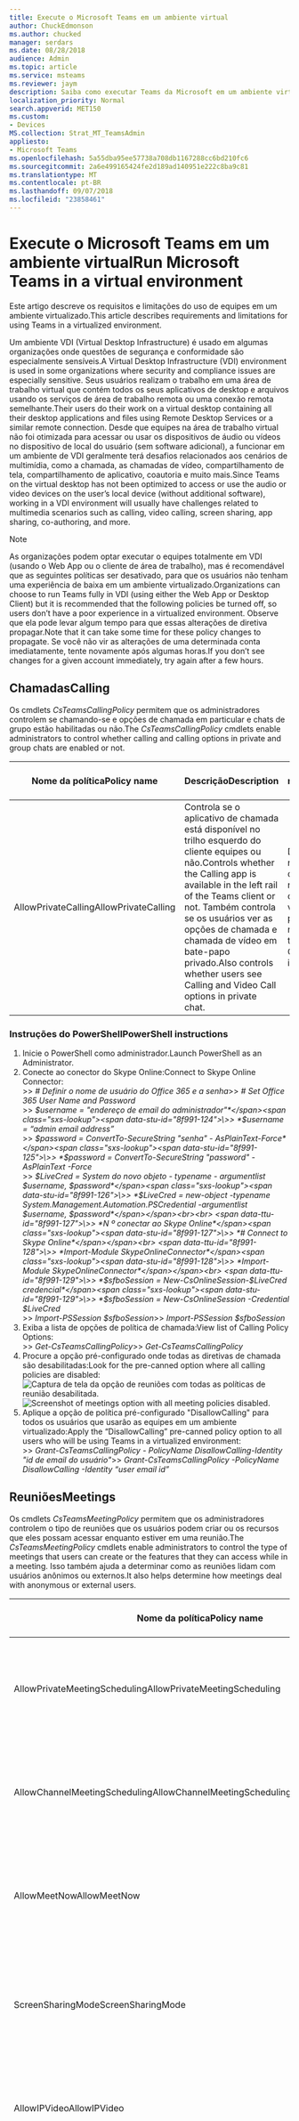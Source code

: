 ```yaml
---
title: Execute o Microsoft Teams em um ambiente virtual
author: ChuckEdmonson
ms.author: chucked
manager: serdars
ms.date: 08/28/2018
audience: Admin
ms.topic: article
ms.service: msteams
ms.reviewer: jaym
description: Saiba como executar Teams da Microsoft em um ambiente virtualizado.
localization_priority: Normal
search.appverid: MET150
ms.custom:
- Devices
MS.collection: Strat_MT_TeamsAdmin
appliesto:
- Microsoft Teams
ms.openlocfilehash: 5a55dba95ee57738a708db1167288cc6bd210fc6
ms.sourcegitcommit: 2a6e499165424fe2d189ad140951e222c8ba9c81
ms.translationtype: MT
ms.contentlocale: pt-BR
ms.lasthandoff: 09/07/2018
ms.locfileid: "23858461"
---
```

<a name="run-microsoft-teams-in-a-virtual-environment"></a><span data-ttu-id="8f991-103">Execute o Microsoft Teams em um ambiente virtual</span><span class="sxs-lookup"><span data-stu-id="8f991-103">Run Microsoft Teams in a virtual environment</span></span>
============================================

<span data-ttu-id="8f991-104">Este artigo descreve os requisitos e limitações do uso de equipes em um ambiente virtualizado.</span><span class="sxs-lookup"><span data-stu-id="8f991-104">This article describes requirements and limitations for using Teams in a virtualized environment.</span></span>

<span data-ttu-id="8f991-105">Um ambiente VDI (Virtual Desktop Infrastructure) é usado em algumas organizações onde questões de segurança e conformidade são especialmente sensíveis.</span><span class="sxs-lookup"><span data-stu-id="8f991-105">A Virtual Desktop Infrastructure (VDI) environment is used in some organizations where security and compliance issues are especially sensitive.</span></span> <span data-ttu-id="8f991-106">Seus usuários realizam o trabalho em uma área de trabalho virtual que contém todos os seus aplicativos de desktop e arquivos usando os serviços de área de trabalho remota ou uma conexão remota semelhante.</span><span class="sxs-lookup"><span data-stu-id="8f991-106">Their users do their work on a virtual desktop containing all their desktop applications and files using Remote Desktop Services or a similar remote connection.</span></span> <span data-ttu-id="8f991-107">Desde que equipes na área de trabalho virtual não foi otimizada para acessar ou usar os dispositivos de áudio ou vídeos no dispositivo de local do usuário (sem software adicional), a funcionar em um ambiente de VDI geralmente terá desafios relacionados aos cenários de multimídia, como a chamada, as chamadas de vídeo, compartilhamento de tela, compartilhamento de aplicativo, coautoria e muito mais.</span><span class="sxs-lookup"><span data-stu-id="8f991-107">Since Teams on the virtual desktop has not been optimized to access or use the audio or video devices on the user’s local device (without additional software), working in a VDI environment will usually have challenges related to multimedia scenarios such as calling, video calling, screen sharing, app sharing, co-authoring, and more.</span></span> 

> [!NOTE]
> <span data-ttu-id="8f991-108">As organizações podem optar executar o equipes totalmente em VDI (usando o Web App ou o cliente de área de trabalho), mas é recomendável que as seguintes políticas ser desativado, para que os usuários não tenham uma experiência de baixa em um ambiente virtualizado.</span><span class="sxs-lookup"><span data-stu-id="8f991-108">Organizations can choose to run Teams fully in VDI (using either the Web App or Desktop Client) but it is recommended that the following policies be turned off, so users don’t have a poor experience in a virtualized environment.</span></span> <span data-ttu-id="8f991-109">Observe que ela pode levar algum tempo para que essas alterações de diretiva propagar.</span><span class="sxs-lookup"><span data-stu-id="8f991-109">Note that it can take some time for these policy changes to propagate.</span></span> <span data-ttu-id="8f991-110">Se você não vir as alterações de uma determinada conta imediatamente, tente novamente após algumas horas.</span><span class="sxs-lookup"><span data-stu-id="8f991-110">If you don’t see changes for a given account immediately, try again after a few hours.</span></span> 

## <a name="calling"></a><span data-ttu-id="8f991-111">Chamadas</span><span class="sxs-lookup"><span data-stu-id="8f991-111">Calling</span></span>

<span data-ttu-id="8f991-112">Os cmdlets *CsTeamsCallingPolicy* permitem que os administradores controlem se chamando-se e opções de chamada em particular e chats de grupo estão habilitadas ou não.</span><span class="sxs-lookup"><span data-stu-id="8f991-112">The *CsTeamsCallingPolicy* cmdlets enable administrators to control whether calling and calling options in private and group chats are enabled or not.</span></span> 


|<span data-ttu-id="8f991-113">Nome da política</span><span class="sxs-lookup"><span data-stu-id="8f991-113">Policy name</span></span> |<span data-ttu-id="8f991-114">Descrição</span><span class="sxs-lookup"><span data-stu-id="8f991-114">Description</span></span>  |<span data-ttu-id="8f991-115">Valor recomendado</span><span class="sxs-lookup"><span data-stu-id="8f991-115">Recommended value</span></span>  |
|---------|---------|---------|
|<span data-ttu-id="8f991-116">AllowPrivateCalling</span><span class="sxs-lookup"><span data-stu-id="8f991-116">AllowPrivateCalling</span></span>   |<span data-ttu-id="8f991-117">Controla se o aplicativo de chamada está disponível no trilho esquerdo do cliente equipes ou não.</span><span class="sxs-lookup"><span data-stu-id="8f991-117">Controls whether the Calling app is available in the left rail of the Teams client or not.</span></span> <span data-ttu-id="8f991-118">Também controla se os usuários ver as opções de chamada e chamada de vídeo em bate-papo privado.</span><span class="sxs-lookup"><span data-stu-id="8f991-118">Also controls whether users see Calling and Video Call options in private chat.</span></span> |<span data-ttu-id="8f991-119">Defina como **False** para remover o aplicativo de chamada do trilho esquerdo e remover as opções de chamada e chamada de vídeo no bate-papo privado.</span><span class="sxs-lookup"><span data-stu-id="8f991-119">Set this to **False** to remove the Calling app from the left rail and to remove the Calling and Video Call options in private chat.</span></span> |

### <a name="powershell-instructions"></a><span data-ttu-id="8f991-120">Instruções do PowerShell</span><span class="sxs-lookup"><span data-stu-id="8f991-120">PowerShell instructions</span></span>

1.  <span data-ttu-id="8f991-121">Inicie o PowerShell como administrador.</span><span class="sxs-lookup"><span data-stu-id="8f991-121">Launch PowerShell as an Administrator.</span></span>
2.  <span data-ttu-id="8f991-122">Conecte ao conector do Skype Online:</span><span class="sxs-lookup"><span data-stu-id="8f991-122">Connect to Skype Online Connector:</span></span><br>
<span data-ttu-id="8f991-123">\>> *# Definir o nome de usuário do Office 365 e a senha*</span><span class="sxs-lookup"><span data-stu-id="8f991-123">\>> *# Set Office 365 User Name and Password*</span></span><br>
<span data-ttu-id="8f991-124">\>> *$username = "endereço de email do administrador"*</span><span class="sxs-lookup"><span data-stu-id="8f991-124">\>> *$username = “admin email address”*</span></span><br>
<span data-ttu-id="8f991-125">\>> *$password = ConvertTo-SecureString "senha" - AsPlainText-Force*</span><span class="sxs-lookup"><span data-stu-id="8f991-125">\>> *$password = ConvertTo-SecureString "password" -AsPlainText -Force*</span></span><br>
<span data-ttu-id="8f991-126">\>> *$LiveCred = System do novo objeto - typename - argumentlist $username, $password*</span><span class="sxs-lookup"><span data-stu-id="8f991-126">\>> *$LiveCred = new-object -typename System.Management.Automation.PSCredential -argumentlist $username, $password*</span></span><br><br>
<span data-ttu-id="8f991-127">\>> *N º conectar ao Skype Online*</span><span class="sxs-lookup"><span data-stu-id="8f991-127">\>> *# Connect to Skype Online*</span></span><br>
<span data-ttu-id="8f991-128">\>> *Import-Module SkypeOnlineConnector*</span><span class="sxs-lookup"><span data-stu-id="8f991-128">\>> *Import-Module SkypeOnlineConnector*</span></span><br>
<span data-ttu-id="8f991-129">\>> *$sfboSession = New-CsOnlineSession-$LiveCred credencial*</span><span class="sxs-lookup"><span data-stu-id="8f991-129">\>> *$sfboSession = New-CsOnlineSession -Credential $LiveCred*</span></span><br>
<span data-ttu-id="8f991-130">\>> *Import-PSSession $sfboSession*</span><span class="sxs-lookup"><span data-stu-id="8f991-130">\>> *Import-PSSession $sfboSession*</span></span><br>
3.  <span data-ttu-id="8f991-131">Exiba a lista de opções de política de chamada:</span><span class="sxs-lookup"><span data-stu-id="8f991-131">View list of Calling Policy Options:</span></span><br>
<span data-ttu-id="8f991-132">\>> *Get-CsTeamsCallingPolicy*</span><span class="sxs-lookup"><span data-stu-id="8f991-132">\>> *Get-CsTeamsCallingPolicy*</span></span>
4.  <span data-ttu-id="8f991-133">Procure a opção pré-configurado onde todas as diretivas de chamada são desabilitadas:</span><span class="sxs-lookup"><span data-stu-id="8f991-133">Look for the pre-canned option where all calling policies are disabled:</span></span><br>
<span data-ttu-id="8f991-134">![Captura de tela da opção de reuniões com todas as políticas de reunião desabilitada.](media/virtual-environment-image2.png)</span><span class="sxs-lookup"><span data-stu-id="8f991-134">![Screenshot of meetings option with all meeting policies disabled.](media/virtual-environment-image2.png)</span></span>
5.  <span data-ttu-id="8f991-135">Aplique a opção de política pré-configurado "DisallowCalling" para todos os usuários que usarão as equipes em um ambiente virtualizado:</span><span class="sxs-lookup"><span data-stu-id="8f991-135">Apply the “DisallowCalling” pre-canned policy option to all users who will be using Teams in a virtualized environment:</span></span><br>
<span data-ttu-id="8f991-136">\>> *Grant-CsTeamsCallingPolicy - PolicyName DisallowCalling-Identity "id de email do usuário"*</span><span class="sxs-lookup"><span data-stu-id="8f991-136">\>> *Grant-CsTeamsCallingPolicy -PolicyName DisallowCalling -Identity “user email id”*</span></span>

## <a name="meetings"></a><span data-ttu-id="8f991-137">Reuniões</span><span class="sxs-lookup"><span data-stu-id="8f991-137">Meetings</span></span>

<span data-ttu-id="8f991-138">Os cmdlets *CsTeamsMeetingPolicy* permitem que os administradores controlem o tipo de reuniões que os usuários podem criar ou os recursos que eles possam acessar enquanto estiver em uma reunião.</span><span class="sxs-lookup"><span data-stu-id="8f991-138">The *CsTeamsMeetingPolicy* cmdlets enable administrators to control the type of meetings that users can create or the features that they can access while in a meeting.</span></span> <span data-ttu-id="8f991-139">Isso também ajuda a determinar como as reuniões lidam com usuários anônimos ou externos.</span><span class="sxs-lookup"><span data-stu-id="8f991-139">It also helps determine how meetings deal with anonymous or external users.</span></span>

|<span data-ttu-id="8f991-140">Nome da política</span><span class="sxs-lookup"><span data-stu-id="8f991-140">Policy name</span></span> |<span data-ttu-id="8f991-141">Descrição</span><span class="sxs-lookup"><span data-stu-id="8f991-141">Description</span></span>  |<span data-ttu-id="8f991-142">Valor recomendado</span><span class="sxs-lookup"><span data-stu-id="8f991-142">Recommended value</span></span>  |
|---------|---------|---------|
|<span data-ttu-id="8f991-143">AllowPrivateMeetingScheduling</span><span class="sxs-lookup"><span data-stu-id="8f991-143">AllowPrivateMeetingScheduling</span></span>    |<span data-ttu-id="8f991-144">Determina se um usuário seria permissão para agendar reuniões privadas.</span><span class="sxs-lookup"><span data-stu-id="8f991-144">Determines whether a user would be allowed to schedule private meetings.</span></span>         |<span data-ttu-id="8f991-145">Defina como **False** para proibir que o usuário poder agendar reuniões privadas.</span><span class="sxs-lookup"><span data-stu-id="8f991-145">Set this to **False** to prohibit the user from being able to schedule private meetings.</span></span>         |
|<span data-ttu-id="8f991-146">AllowChannelMeetingScheduling</span><span class="sxs-lookup"><span data-stu-id="8f991-146">AllowChannelMeetingScheduling</span></span>     |<span data-ttu-id="8f991-147">Determina se um usuário seria permissão para agendar reuniões de canal.</span><span class="sxs-lookup"><span data-stu-id="8f991-147">Determines whether a user would be allowed to schedule channel meetings.</span></span>         |<span data-ttu-id="8f991-148">Defina como **False** para proibir que o usuário poder agendar reuniões de canal.</span><span class="sxs-lookup"><span data-stu-id="8f991-148">Set this to **False** to prohibit the user from being able to schedule channel meetings.</span></span>         |
|<span data-ttu-id="8f991-149">AllowMeetNow</span><span class="sxs-lookup"><span data-stu-id="8f991-149">AllowMeetNow</span></span>     |<span data-ttu-id="8f991-150">Determina se um usuário seria permitido para criar ou iniciar reuniões ad hoc.</span><span class="sxs-lookup"><span data-stu-id="8f991-150">Determines whether a user would be allowed to create or start ad-hoc meetings.</span></span>         |<span data-ttu-id="8f991-151">Defina como **False** para proibir que o usuário poder iniciar reuniões ad hoc.</span><span class="sxs-lookup"><span data-stu-id="8f991-151">Set this to **False** to prohibit the user from being able to start ad-hoc meetings.</span></span>         |
|<span data-ttu-id="8f991-152">ScreenSharingMode</span><span class="sxs-lookup"><span data-stu-id="8f991-152">ScreenSharingMode</span></span>     |<span data-ttu-id="8f991-153">Determina o modo em que um usuário poderia ser poderão compartilhar tela em chamadas ou reuniões.</span><span class="sxs-lookup"><span data-stu-id="8f991-153">Determines the mode in which a user would be allowed to share screen in calls or meetings.</span></span>         |<span data-ttu-id="8f991-154">Defina como **desabilitado** para impedir que o usuário de suas telas de compartilhamento.</span><span class="sxs-lookup"><span data-stu-id="8f991-154">Set this to **Disabled** to prohibit the user from sharing their screens.</span></span>         |
|<span data-ttu-id="8f991-155">AllowIPVideo</span><span class="sxs-lookup"><span data-stu-id="8f991-155">AllowIPVideo</span></span>     |<span data-ttu-id="8f991-156">Determina se o vídeo é habilitado em reuniões ou chamadas de um usuário.</span><span class="sxs-lookup"><span data-stu-id="8f991-156">Determines whether video is enabled in a user's meetings or calls.</span></span>         |<span data-ttu-id="8f991-157">Defina como **False** para proibir que o usuário compartilhando seu vídeo.</span><span class="sxs-lookup"><span data-stu-id="8f991-157">Set this to **False** to prohibit the user from sharing their video.</span></span>         |
|<span data-ttu-id="8f991-158">AllowAnonymousUsersToDialOut</span><span class="sxs-lookup"><span data-stu-id="8f991-158">AllowAnonymousUsersToDialOut</span></span>     |<span data-ttu-id="8f991-159">Determina se os usuários anônimos poderão discar para um número PSTN.</span><span class="sxs-lookup"><span data-stu-id="8f991-159">Determines whether anonymous users are allowed to dial out to a PSTN number.</span></span>         |<span data-ttu-id="8f991-160">Defina como **False** para impedir que usuários anônimos de discagem.</span><span class="sxs-lookup"><span data-stu-id="8f991-160">Set this to **False** to prohibit anonymous users from dialing out.</span></span>         |
|<span data-ttu-id="8f991-161">AllowAnonymousUsersToStartMeeting</span><span class="sxs-lookup"><span data-stu-id="8f991-161">AllowAnonymousUsersToStartMeeting</span></span>     |<span data-ttu-id="8f991-162">Determina se os usuários anônimos podem iniciar uma reunião.</span><span class="sxs-lookup"><span data-stu-id="8f991-162">Determines whether anonymous users can initiate a meeting.</span></span>         |<span data-ttu-id="8f991-163">Defina como **False** para proibir que eles iniciando uma reunião.</span><span class="sxs-lookup"><span data-stu-id="8f991-163">Set this to **False** to prohibit them from initiating a meeting.</span></span>         |
|<span data-ttu-id="8f991-164">AllowOutlookAddIn</span><span class="sxs-lookup"><span data-stu-id="8f991-164">AllowOutlookAddIn</span></span>     |<span data-ttu-id="8f991-165">Determina se um usuário pode agendar reuniões de equipes no cliente de desktop do Outlook.</span><span class="sxs-lookup"><span data-stu-id="8f991-165">Determines whether a user can schedule Teams Meetings in Outlook desktop client.</span></span>         |<span data-ttu-id="8f991-166">Defina como **False** para impedir que um usuário de agendamento de reunião de equipes no cliente Outlook.</span><span class="sxs-lookup"><span data-stu-id="8f991-166">Set this to **False** to prohibit a user from scheduling Teams meeting in Outlook client.</span></span>         |
|<span data-ttu-id="8f991-167">AllowParticipantGiveRequestControl</span><span class="sxs-lookup"><span data-stu-id="8f991-167">AllowParticipantGiveRequestControl</span></span>     |<span data-ttu-id="8f991-168">Determina se os participantes podem solicitar ou conceder o controle de compartilhamento de tela.</span><span class="sxs-lookup"><span data-stu-id="8f991-168">Determines whether participants can request or give control of screen sharing.</span></span>         |<span data-ttu-id="8f991-169">Defina como **False** para proibir que o usuário oferecendo, solicitando o controle em uma reunião.</span><span class="sxs-lookup"><span data-stu-id="8f991-169">Set this to **False** to prohibit the user from giving, requesting control in a meeting.</span></span>         |
|<span data-ttu-id="8f991-170">AllowExternalParticipantGiveRequestControl</span><span class="sxs-lookup"><span data-stu-id="8f991-170">AllowExternalParticipantGiveRequestControl</span></span>     |<span data-ttu-id="8f991-171">Determina se os participantes externos podem solicitar ou conceder o controle de compartilhamento de tela.</span><span class="sxs-lookup"><span data-stu-id="8f991-171">Determines whether external participants can request or give control of screen sharing.</span></span>         |<span data-ttu-id="8f991-172">Defina como **False** para proibir que um usuário externo oferecendo, solicitando o controle em uma reunião.</span><span class="sxs-lookup"><span data-stu-id="8f991-172">Set this to **False** to prohibit an external user from giving, requesting control in a meeting.</span></span>         |
|<span data-ttu-id="8f991-173">AllowPowerPointSharing</span><span class="sxs-lookup"><span data-stu-id="8f991-173">AllowPowerPointSharing</span></span>     |<span data-ttu-id="8f991-174">Determina se o compartilhamento do PowerPoint é permitida em reuniões de um usuário.</span><span class="sxs-lookup"><span data-stu-id="8f991-174">Determines whether PowerPoint sharing is allowed in a user’s meetings.</span></span>         |<span data-ttu-id="8f991-175">Defina como **True** para permitir.</span><span class="sxs-lookup"><span data-stu-id="8f991-175">Set this to **True** to allow.</span></span><br><span data-ttu-id="8f991-176">Defina como **False** para impedir que usuários de compartilhamento de arquivos do PowerPoint em uma reunião.</span><span class="sxs-lookup"><span data-stu-id="8f991-176">Set this to **False** to prohibit user from sharing PowerPoint files in a meeting.</span></span>         |
|<span data-ttu-id="8f991-177">AllowWhiteboard</span><span class="sxs-lookup"><span data-stu-id="8f991-177">AllowWhiteboard</span></span>     |<span data-ttu-id="8f991-178">Determina se o quadro de comunicações é permitido em reuniões de um usuário.</span><span class="sxs-lookup"><span data-stu-id="8f991-178">Determines whether whiteboard is allowed in a user’s meetings.</span></span>         |<span data-ttu-id="8f991-179">Defina como **False** para impedir o aplicativo de quadro de comunicações em uma reunião.</span><span class="sxs-lookup"><span data-stu-id="8f991-179">Set this to **False** to prohibit whiteboard application in a meeting.</span></span>         |
|<span data-ttu-id="8f991-180">AllowTranscription</span><span class="sxs-lookup"><span data-stu-id="8f991-180">AllowTranscription</span></span>     |<span data-ttu-id="8f991-181">Determina se as legendas em tempo real e/ou posteriores à reunião e transcrições são permitidas em reuniões de um usuário.</span><span class="sxs-lookup"><span data-stu-id="8f991-181">Determines whether real-time and/or post-meeting captions and transcriptions are allowed in a user's meetings.</span></span>         |<span data-ttu-id="8f991-182">Defina como **False** para proibir transcrição e legenda em uma reunião.</span><span class="sxs-lookup"><span data-stu-id="8f991-182">Set this to **False** to prohibit transcription and captioning in a meeting.</span></span>         |

### <a name="powershell-instructions"></a><span data-ttu-id="8f991-183">Instruções do PowerShell</span><span class="sxs-lookup"><span data-stu-id="8f991-183">PowerShell instructions</span></span>

1.  <span data-ttu-id="8f991-184">Inicie o PowerShell como administrador.</span><span class="sxs-lookup"><span data-stu-id="8f991-184">Launch PowerShell as an Administrator.</span></span>
2.  <span data-ttu-id="8f991-185">Conecte ao conector do Skype Online:</span><span class="sxs-lookup"><span data-stu-id="8f991-185">Connect to Skype Online Connector:</span></span><br>
<span data-ttu-id="8f991-186">\>> *# Definir o nome de usuário do Office 365 e a senha*</span><span class="sxs-lookup"><span data-stu-id="8f991-186">\>> *# Set Office 365 User Name and Password*</span></span><br>
<span data-ttu-id="8f991-187">\>> *$username = "endereço de email do administrador"*</span><span class="sxs-lookup"><span data-stu-id="8f991-187">\>> *$username = “admin email address”*</span></span><br>
<span data-ttu-id="8f991-188">\>> *$password = ConvertTo-SecureString "senha" - AsPlainText-Force*</span><span class="sxs-lookup"><span data-stu-id="8f991-188">\>> *$password = ConvertTo-SecureString "password" -AsPlainText -Force*</span></span><br>
<span data-ttu-id="8f991-189">\>> *$LiveCred = System do novo objeto - typename - argumentlist $username, $password*</span><span class="sxs-lookup"><span data-stu-id="8f991-189">\>> *$LiveCred = new-object -typename System.Management.Automation.PSCredential -argumentlist $username, $password*</span></span><br><br>
<span data-ttu-id="8f991-190">\>> *N º conectar ao Skype Online*</span><span class="sxs-lookup"><span data-stu-id="8f991-190">\>> *# Connect to Skype Online*</span></span><br>
<span data-ttu-id="8f991-191">\>> *Import-Module SkypeOnlineConnector*</span><span class="sxs-lookup"><span data-stu-id="8f991-191">\>> *Import-Module SkypeOnlineConnector*</span></span><br>
<span data-ttu-id="8f991-192">\>> *$sfboSession = New-CsOnlineSession-$LiveCred credencial*</span><span class="sxs-lookup"><span data-stu-id="8f991-192">\>> *$sfboSession = New-CsOnlineSession -Credential $LiveCred*</span></span><br>
<span data-ttu-id="8f991-193">\>> *Import-PSSession $sfboSession*</span><span class="sxs-lookup"><span data-stu-id="8f991-193">\>> *Import-PSSession $sfboSession*</span></span>
3.  <span data-ttu-id="8f991-194">Exiba a lista de opções de política de reunião:</span><span class="sxs-lookup"><span data-stu-id="8f991-194">View list of Meeting Policy Options:</span></span><br>
<span data-ttu-id="8f991-195">\>> *Get-CsTeamsMeetingPolicy*</span><span class="sxs-lookup"><span data-stu-id="8f991-195">\>> *Get-CsTeamsMeetingPolicy*</span></span>
4.  <span data-ttu-id="8f991-196">Procure a opção pré-configurado onde todas as políticas de reunião são desabilitadas:</span><span class="sxs-lookup"><span data-stu-id="8f991-196">Look for the pre-canned option where all meeting policies are disabled:</span></span><br>
<span data-ttu-id="8f991-197">![Captura de tela da opção de chamada com todas as políticas de reunião desabilitadas.](media/virtual-environment-image1.png)</span><span class="sxs-lookup"><span data-stu-id="8f991-197">![Screenshot of calling option with all meeting policies disabled.](media/virtual-environment-image1.png)</span></span>
5.  <span data-ttu-id="8f991-198">Aplique a opção de política pré-configurado "AllOff" para todos os usuários que usarão as equipes em um ambiente virtualizado:</span><span class="sxs-lookup"><span data-stu-id="8f991-198">Apply the “AllOff” pre-canned policy option to all users who will be using Teams in a virtualized environment:</span></span><br>
<span data-ttu-id="8f991-199">\>> *Grant-CsTeamsMeetingPolicy - PolicyName AllOff-Identity "id de email do usuário"*</span><span class="sxs-lookup"><span data-stu-id="8f991-199">\>> *Grant-CsTeamsMeetingPolicy -PolicyName AllOff -Identity “user email id”*</span></span>

##<a name="known-limitations"></a><span data-ttu-id="8f991-200">Limitações conhecidas</span><span class="sxs-lookup"><span data-stu-id="8f991-200">Known limitations</span></span>

<span data-ttu-id="8f991-201">Além do previosly limitações de áudio e vídeo mencionado, há algumas limitações adicionais poderão ser enfrentadas por usuários em ambientes virtualizados:</span><span class="sxs-lookup"><span data-stu-id="8f991-201">Besides the audio and video limitations previosly mentioned, there are some additional limitations users on virtualized environments might face:</span></span>

- <span data-ttu-id="8f991-202">**Participar de reuniões criados por outras pessoas.**</span><span class="sxs-lookup"><span data-stu-id="8f991-202">**Joining meetings created by others.**</span></span> <span data-ttu-id="8f991-203">Embora as políticas acima restringem os usuários da criação de reuniões, eles ainda poderão ingressar em reuniões enviadas por outros usuários.</span><span class="sxs-lookup"><span data-stu-id="8f991-203">Even though the above policies restrict users from creating meetings, they will still be able to join meetings sent out by other users.</span></span> <span data-ttu-id="8f991-204">Dentro dessas reuniões, sua capacidade de compartilhamento de vídeo, use o quadro de comunicações e outros recursos dependem se eles desabilitada ou não o administrador.</span><span class="sxs-lookup"><span data-stu-id="8f991-204">Within these meetings, their ability to share video, use WhiteBoard and other features will depend on whether the admin disabled them or not.</span></span>

- <span data-ttu-id="8f991-205">**Problemas relacionados ao conteúdo armazenado em cache.**</span><span class="sxs-lookup"><span data-stu-id="8f991-205">**Issues related to cached content.**</span></span> <span data-ttu-id="8f991-206">Se o ambiente virtual que equipes está sendo executado no não é persistente (dados estiver limpo no final de cada sessão do usuário), os usuários podem notar a diminuição do desempenho devido ao cliente precisar novamente baixar todo o conteúdo novamente, independentemente se determinado usuário acessado o mesmo conteúdo em uma sessão anterior.</span><span class="sxs-lookup"><span data-stu-id="8f991-206">If the virtual environment that Teams is running in is not persisted (data is cleaned up at the end of each user session), users might notice performance degradation due to the client having to re-download all content again, regardless of whether the given user accessed the same content in a previous session.</span></span> <span data-ttu-id="8f991-207">Esse impacto no desempenho poderá ser atenuado usando soluções de cache de roaming, como daquelas fornecidas pelo FSLogix.</span><span class="sxs-lookup"><span data-stu-id="8f991-207">This performance impact can be mitigated by using roaming cache solutions, such as those provided by FSLogix.</span></span>

<span data-ttu-id="8f991-208">Depois que as equipes foi otimizado para uso em ambientes de área de trabalho Virtual, os administradores podem reverter essas políticas e permitir que usuários usem equipes como faria normalmente.</span><span class="sxs-lookup"><span data-stu-id="8f991-208">Once Teams has been optimized for use within Virtual Desktop environments, admins can revert these policies and allow users to use Teams as they normally would.</span></span>

         
        
        
        
        
        
        
        
        
        
        



